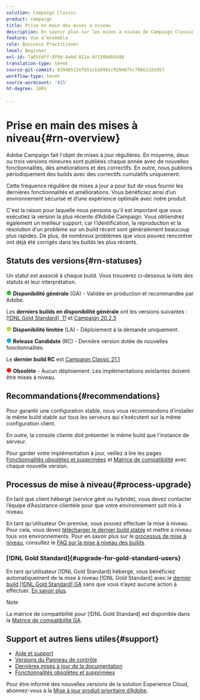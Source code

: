 ```yaml
---
solution: Campaign Classic
product: campaign
title: Prise en main des mises à niveau
description: En savoir plus sur les mises à niveau de Campaign Classic
feature: Vue d’ensemble
role: Business Practitioner
level: Beginner
exl-id: 7a05fdff-8f9d-4e8d-812e-0f1509db5499
translation-type: tm+mt
source-git-commit: 8294b522efb51cb1b961c9284675c7966132e957
workflow-type: tm+mt
source-wordcount: '415'
ht-degree: 100%

---
```


# Prise en main des mises à niveau{#rn-overview}

Adobe Campaign fait l&#39;objet de mises à jour régulières. En moyenne, deux ou trois versions mineures sont publiées chaque année avec de nouvelles fonctionnalités, des améliorations et des correctifs. En outre, nous publions périodiquement des builds avec des correctifs cumulatifs uniquement.

Cette fréquence régulière de mises à jour a pour but de vous fournir les dernières fonctionnalités et améliorations. Vous bénéficiez ainsi d’un environnement sécurisé et d’une expérience optimale avec notre produit.

C&#39;est la raison pour laquelle nous pensons qu&#39;il est important que vous exécutiez la version la plus récente d’Adobe Campaign. Vous obtiendrez également un meilleur support, car l’identification, la reproduction et la résolution d’un problème sur un build récent sont généralement beaucoup plus rapides. De plus, de nombreux problèmes que vous pouvez rencontrer ont déjà été corrigés dans les builds les plus récents.

## Statuts des versions{#rn-statuses}

Un statut est associé à chaque build. Vous trouverez ci-dessous la liste des statuts et leur interprétation.

![](assets/do-not-localize/green3.png) **Disponibilité générale** (GA) - Validée en production et recommandée par Adobe.

Les **derniers builds en disponibilité générale** ont les versions suivantes : [[!DNL Gold Standard]  11](../../rn/using/gold-standard.md) et [Campaign 20.2.5](../../rn/using/release--20-2.md)

![](assets/do-not-localize/limited3.png) **Disponibilité limitée** (LA) - Déploiement à la demande uniquement.

![](assets/do-not-localize/blue3.png) **Release Candidate** (RC) - Dernière version dotée de nouvelles fonctionnalités.

Le **dernier build RC** est [Campaign Classic 21.1](../../rn/using/latest-release.md)

![](assets/do-not-localize/red3.png) **Obsolète**  - Aucun déploiement. Les implémentations existantes doivent être mises à niveau.

## Recommandations{#recommendations}

Pour garantir une configuration stable, nous vous recommandons d’installer le même build stable sur tous les serveurs qui s’exécutent sur la même configuration client.

En outre, la console cliente doit présenter le même build que l&#39;instance de serveur.

Pour garder votre implémentation à jour, veillez à lire les pages [Fonctionnalités obsolètes et supprimées](../../rn/using/deprecated-features.md) et [Matrice de compatibilité](../../rn/using/compatibility-matrix.md) avec chaque nouvelle version.

## Processus de mise à niveau{#process-upgrade}

En tant que client hébergé (service géré ou hybride), vous devez contacter l’équipe d’Assistance clientèle pour que votre environnement soit mis à niveau.

En tant qu’utilisateur On-premise, vous pouvez effectuer la mise à niveau. Pour cela, vous devez [télécharger le dernier build stable](https://experience.adobe.com/#/downloads/content/software-distribution/en/campaign.html) et mettre à niveau tous vos environnements. Pour en savoir plus sur le [processus de mise à niveau](../../production/using/build-upgrade.md), consultez le [FAQ sur la mise à niveau des builds](../../platform/using/faq-build-upgrade.md).

### [!DNL Gold Standard]{#upgrade-for-gold-standard-users}

En tant qu’utilisateur [!DNL Gold Standard] hébergé, vous bénéficiez automatiquement de la mise à niveau [!DNL Gold Standard] avec le [dernier build [!DNL Gold Standard]  GA](../../rn/using/gold-standard.md#gs-11) sans que vous n’ayez aucune action à effectuer. [En savoir plus](../../rn/using/gs-overview.md).

>[!NOTE]
>La matrice de compatibilité pour [!DNL Gold Standard] est disponible dans la [Matrice de compatibilité GA](../../rn/using/compatibility-matrix-gs.md).

## Support et autres liens utiles{#support}

* [Aide et support](../../support.md)
* [Versions du Panneau de contrôle](https://docs.adobe.com/content/help/fr-FR/control-panel/using/release-notes.html)
* [Dernières mises à jour de la documentation](../../rn/using/documentation-updates.md)
* [Fonctionnalités obsolètes et supprimées](../../rn/using/deprecated-features.md)

Pour être informé des nouvelles versions de la solution Experience Cloud, abonnez-vous à la [Mise à jour produit prioritaire d’Adobe](https://www.adobe.com/fr/subscription/priority-product-update.html).
